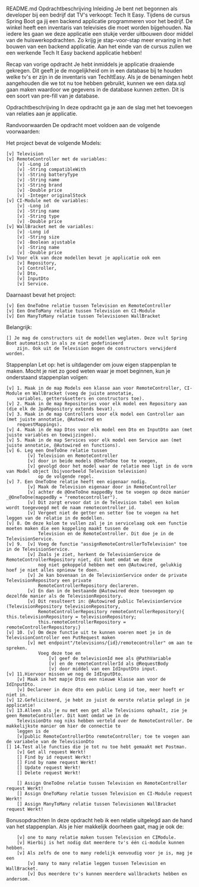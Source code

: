 README.md
Opdrachtbeschrijving
Inleiding
    Je bent net begonnen als developer bij een bedrijf dat TV's verkoopt: Tech It Easy. Tijdens de cursus Spring Boot ga 
    jij een backend applicatie programmeren voor het bedrijf. De winkel heeft een inventaris van televisies die moet worden 
    bijgehouden. Na iedere les gaan we deze applicatie een stukje verder uitbouwen door middel van de huiswerkopdrachten. 
    Zo krijg je stap-voor-stap meer ervaring in het bouwen van een backend applicatie. Aan het einde van de cursus zullen 
    we een werkende Tech It Easy backend applicatie hebben!

Recap van vorige opdracht
    Je hebt inmiddels je applicatie draaiende gekregen. Dit geeft je de mogelijkheid om in een database bij te houden 
    welke tv's er zijn in de inventaris van TechItEasy. Als je de benamingen hebt aangehouden die we tot nu toe hebben 
    gebruikt, kunnen we een data.sql gaan maken waardoor we gegevens in de database kunnen zetten. Dit is een soort van 
    pre-fill van je database.

Opdrachtbeschrijving
    In deze opdracht ga je aan de slag met het toevoegen van relaties aan je applicatie.

Randvoorwaarden
    De opdracht moet voldoen aan de volgende voorwaarden:

Het project bevat de volgende Models:

    [v] Television
    [v] RemoteController met de variables: 
        [v] -Long id 
        [v] -String compatibleWith 
        [v] -String batteryType 
        [v] -String name 
        [v] -String brand 
        [v] -Double price 
        [v] -Integer originalStock
    [v] CI-Module met de variables: 
        [v] -Long id 
        [v] -String name 
        [v] -String type 
        [v] -Double price
    [v] WallBracket met de variables: 
        [v] -Long id 
        [v] -String size 
        [v] -Boolean ajustable 
        [v] -String name 
        [v] -Double price 
    [v] Voor elk van deze modellen bevat je applicatie ook een 
        [v] Repository, 
        [v] Controller, 
        [v] Dto, 
        [v] InputDto
        [v] Service.

Daarnaast bevat het project:

    [v] Een OneToOne relatie tussen Television en RemoteController
    [v] Een OneToMany relatie tussen Television en CI-Module
    [v] Een ManyToMany relatie tussen Televisionen WallBracket

Belangrijk:

    [] Je mag de constructors uit de modellen weglaten. Deze vult Spring Boot automatisch in als ze niet gedefinieerd 
        zijn. Ook uit de Television mogen de constructors verwijderd worden.

Stappenplan
    Let op: het is uitdagender om jouw eigen stappenplan te maken. Mocht je niet zo goed weten waar je moet beginnen, 
    kun je onderstaand stappenplan volgen:

    [v] 1. Maak in de map Models een klasse aan voor RemoteController, CI-Module en WallBracket (voeg de juiste annotatie,
        variables, getters&setters en constructors toe).
    [v] 2. Maak in de map Repositories voor elk model een Repository aan (die elk de JpaRepository extends bevat).
    [v] 3. Maak in de map Controllers voor elk model een Controller aan (met juiste annotatie, @Autowired en 
        requestMappings).
    [v] 4. Maak in de map Dtos voor elk model een Dto en InputDto aan (met juiste variables en toewijzingen).
    [v] 5. Maak in de map Services voor elk model een Service aan (met juiste annotatie, @Autowired en functions).
    [v] 6. Leg een OneToOne relatie tussen 
            [v] Television en RemoteController 
            [v] door in beide models @OneToOne toe te voegen, 
            [v] gevolgd door het model waar de relatie mee ligt in de vorm van Model object (bijvoorbeeld Television television) 
                op de volgende regel.
    [v] 7. Een OneToOne relatie heeft een eigenaar nodig. 
            [v] Maak de Television eigenaar door in RemoteController 
            [v] achter de @OneToOne mappedBy toe te voegen op deze manier _@OneToOne(mappedBy = "remotecontroller").
            [v] Dit zorgt ervoor dat in de Television tabel een kolom wordt toegevoegd met de naam remotecontroller_id. 
            [v] Vergeet niet de getter en setter toe te voegen na het leggen van de relatie in de modellen.
    [v] 8. Om deze kolom te vullen zal je in servicelaag ook een functie moeten maken die een koppeling maakt tussen de 
                Television en de RemoteController. Dit doe je in de TelevisionService.
    [v] 9.  [v] Voeg de functie "assignRemoteControllerToTelevision" toe in de TelevisionService. 
            [v] Zoals je ziet, herkent de TelevisionService de RemoteControllerRepository niet, dit komt omdat we deze 
                nog niet gekoppeld hebben met een @Autowired, gelukkig hoef je niet alles opnieuw te doen. 
            [v] Je kan bovenaan in de TelevisionService onder de private TelevisionRepository een private 
                RemoteControllerRepository declareren. 
            [v] En dan in de bestaande @Autowired deze toevoegen op dezelfde manier als de TelevisionRepository. 
            [v] Dit resulteert in: @Autowired public TelevisionService (TelevisionRepository televisionRepository, 
                RemoteControllerRepository remoteControllerRepository){ this.televisionRepository = televisionRepository;
                this.remoteControllerRepository = remoteControllerRepository;}
    [v] 10. [v] Om deze functie uit te kunnen voeren moet je in de TelevisionController een PutRequest maken 
            [v] met endpoint"/televisions/{id}/remotecontroller" om aan te spreken. 
                Voeg deze toe en 
                    [v] geef de televisionId mee als @PathVariable 
                    [v] en de remoteControllerId als @RequestBody 
                    [v] door middel van een IdInputDto input.
    [v] 11.Hiervoor missen we nog de IdInputDto. 
        [v] Maak in het mapje Dtos een nieuwe klasse aan voor de IdInputDto.
        [v] Declareer in deze dto een public Long id toe, meer hoeft er niet in.
    [v] 12.Gefeliciteerd, je hebt zo juist de eerste relatie gelegd in je applicatie!
    [v] 13.Alleen als je nu met een get alle Televisions ophaalt, zie je geen RemoteController. Dit komt omdat we in de
        TelevisionDto nog niks hebben verteld over de RemoteController. De makkelijkste manier om hier de connectie te 
        leggen is de 
        [v]public RemoteControllerDto remoteController; toe te voegen aan de variabele van de TelevisionDto
    [] 14.Test alle functies die je tot nu toe hebt gemaakt met Postman.
        [v] Get all request Werkt!
        [] Find by id request Werkt!
        [] Find by name request Werkt!
        [] Update request Werkt!
        [] Delete request Werkt!

        [] Assign OneToOne relatie tussen Television en RemoteController request Werkt!
        [] Assign OneToMany relatie tussen Television en CI-Module request Werkt!
        [] Assign ManyToMany relatie tussen Televisionen WallBracket request Werkt!

Bonusopdrachten
    In deze opdracht heb ik een relatie uitgelegd aan de hand van het stappenplan. 
    Als je hier makkelijk doorheen gaat, mag je ook de:

        [v] one to many relatie maken tussen Television en CIModule. 
        [v] Hierbij is het nodig dat meerdere tv's één ci-module kunnen hebben. 
        [v] Als zelfs de one to many redelijk eenvoudig voor je is, mag je een
            [v] many to many relatie leggen tussen Television en WallBracket. 
            [v] Dus meerdere tv's kunnen meerdere wallbrackets hebben en andersom.